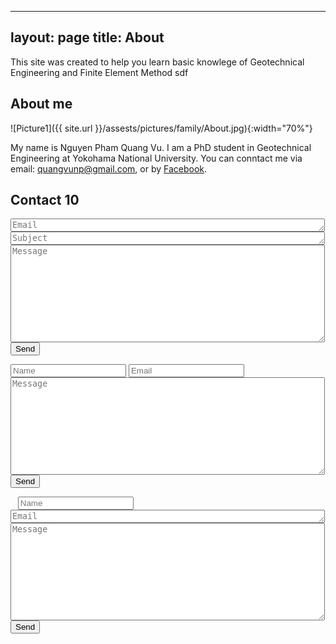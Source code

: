 ----
layout: page
title: About
---

This site was created to help you learn basic knowlege of Geotechnical Engineering and Finite Element Method
sdf

## About me

![Picture1]({{ site.url }}/assests/pictures/family/About.jpg){:width="70%"}

My name is Nguyen Pham Quang Vu. I am a PhD student in Geotechnical Engineering at Yokohama National University. You can conntact me via email: quangvunp@gmail.com, or by [Facebook]("https://www.facebook.com/quangvu.np"). 

## Contact 10

<form action="https://formspree.io/quangvunp@gmail.com"
  method="POST"
  <textarea placeholder = "Name" class="form-control" id="textarea" name="name" rows = "1" cols ="60"></textarea>
  <textarea placeholder = "Email" class="form-control" id="textarea" name="email" rows = "1" cols ="60"></textarea>
  <textarea placeholder = "Subject" class="form-control" id="textarea" name="subject" rows = "1" cols ="60"></textarea>
  <textarea placeholder = "Message" class="form-control" id="textarea" name="message" rows = "10" cols ="60"></textarea><br />
  <input type="submit" value="Send">
</form>


<form action="https://formspree.io/quangvunp@gmail.com"
      method="POST">
    <input placeholder = "Name" type="text" name="name" cols ="60">
    <input placeholder = "Email" type="email" name="_replyto" cols = "60">
    <textarea placeholder = "Message" class="form-control" id="textarea" name="message" rows = "10" cols ="60"></textarea><br />
    <input type="submit" value="Send">
</form>


<form action="https://formspree.io/quangvunp@gmail.com"
      method="POST">
    <input placeholder = "Name" type="text" name="name" cols ="60"><br />
    <textarea placeholder = "Email" class="form-control" id="textarea" name="_replyto" rows = "1" cols ="60"></textarea><br />
    <textarea placeholder = "Message" class="form-control" id="textarea" name="message" rows = "10" cols ="60"></textarea><br />
    <input type="submit" value="Send">
</form>
